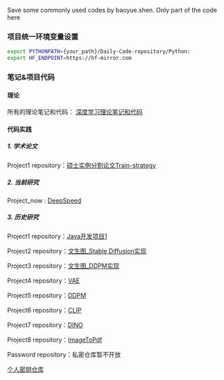 Save some commonly used codes by baoyue.shen. Only part of the code here

### 项目统一环境变量设置
```bash
export PYTHONPATH={your_path}/Daily-Code-repository/Python:
export HF_ENDPOINT=https://hf-mirror.com
```

### 笔记&项目代码
#### 理论

所有的理论笔记和代码： [深度学习理论笔记和代码](https://cariclpajpr.feishu.cn/wiki/ETMfwlw5aiS8TykTAQFcfXZVnRh)
#### 代码实践
##### 1. 学术论文
   
Project1 repository：[硕士实例分割论文Train-strategy](https://github.com/GreaBugs/Train-strategy.git)

##### 2. 当前研究
   
Project_now : [DeepSpeed](https://github.com/GreaBugs/Learn-DeepSpeed.git)

##### 3. 历史研究

Project1 repository：[Java开发项目1](https://github.com/GreaBugs/Learn_NIO.git)

Project2 repository：[文生图_Stable Diffusion实现](https://github.com/GreaBugs/Learn_Stable_Diffusion.git)

Project3 repository：[文生图_DDPM实现](https://github.com/GreaBugs/Learn_TextToImage.git)

Project4 repository：[VAE](https://github.com/GreaBugs/Learn-VAE.git)

Project5 repository：[DDPM](https://github.com/GreaBugs/Learn_DDPM.git)

Project6 repository：[CLIP](https://github.com/GreaBugs/Learn-Clip.git)

Project7 repository：[DINO](https://github.com/GreaBugs/Learn_DINO)

Project8 repository：[ImageToPdf](https://github.com/GreaBugs/Tools-ImageToPdf.git)

Password repository：私密仓库暂不开放

[个人密钥仓库](https://github.com/GreaBugs/secret_key.git)
